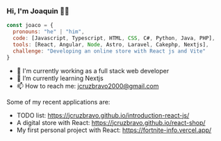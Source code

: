 ### Hi, I'm Joaquin 👨‍💻

```js
const joaco = {
  pronouns: "he" | "him",
  code: [Javascript, Typescript, HTML, CSS, C#, Python, Java, PHP],
  tools: [React, Angular, Node, Astro, Laravel, Cakephp, Nextjs],
  challenge: "Developing an online store with React js and Vite"
}
```
- 🔭 I'm currently working as a full stack web developer
- 🌱 I’m currently learning Nextjs
- 📫 How to reach me: jcruzbravo2000@gmail.com

Some of my recent applications are:

- TODO list: https://jcruzbravo.github.io/introduction-react-js/
- A digital store with React: https://jcruzbravo.github.io/react-shop/
- My first personal project with React: https://fortnite-info.vercel.app/
